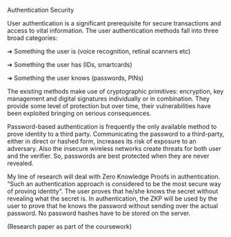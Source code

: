 Authentication Security

User authentication is a significant prerequisite for secure transactions and
access to vital information. The user authentication methods fall into three broad categories:

➔ Something the user is (voice recognition, retinal scanners etc)

➔ Something the user has (IDs, smartcards)

➔ Something the user knows (passwords, PINs)

The existing methods make use of cryptographic primitives: encryption, key management and digital signatures individually or in combination. They provide some level of protection but over time, their vulnerabilities have been exploited bringing on serious consequences.

Password-based authentication is frequently the only available method to prove identity to a third party. Communicating the password to a third-party, either in direct or hashed form, increases its risk of exposure to an adversary. Also the insecure wireless networks create threats for both user and the verifier. So, passwords are best protected when they are never revealed.

My line of research will deal with Zero Knowledge Proofs in authentication. “Such an authentication approach is considered to be the most secure way of proving identity”. The user proves that he/she knows the secret without revealing what the secret is. In authentication, the ZKP will be used by the user to prove that he knows the password without sending over the actual password. No password hashes have to be stored on the server.

(Research paper as part of the coursework)
